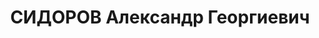 ---
title: СИДОРОВ Александр Георгиевич
description: "1892 г.р., русский, член ВКП(б) с 1919, интендант 1 ранга, председатель\
  \ Ивановского облсовета ОАХ. \n  Арестован 20.07.1937. \n  ВКВС - 22.11.1937, ВМН.\
  \ Расстрелян 22.11.1937, Иваново"
---